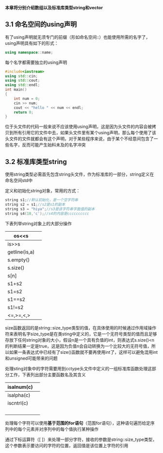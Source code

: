**本章将分别介绍数组以及标准库类型string和vector**

## 3.1 命名空间的using声明

有了using声明就无须专门的前缀（形如命名空间::）也能使用所需的名字了，using声明具有如下的形式：

```c++
using namespace::name;
```

每个名字都需要独立的using声明

```c++
#include<iostream>
using std::cin;
using std::cout;
using std::endl;
int main()
{
    int num = 0;
    cin >> num;
    cout << "hello " << num << endl;
    return 0;
}
```

位于头文件的代码一般来说不应该使用using声明，这是因为头文件的内容会被拷贝到所有引用它的文件中去，如果头文件里有某个using声明，那么每个使用了该头文件的文件就都会有这个声明，对于某些程序来说，由于某个不经意间包含了一些名字，反而可能产生始料未及的名字冲突

## 3.2 标准库类型string

使用string类型必需首先包含string头文件，作为标准库的一部分，string定义在命名空间std中

定义和初始化string对象，常用的方式：

```c++
string s1;//默认初始化，是一个空字符串
string s2 = s1;//s2是s1的副本
string s3 = "hiya";//s3是该字符串字面值的副本
string s4(10,'c');//s4的内容是cccccccccc
```

下表列举string对象上的大部分操作

| os<<s         |      |
| ------------- | ---- |
| is>>s         |      |
| getline(is,a) |      |
| s.empty()     |      |
| s.size()      |      |
| s[n]          |      |
| s1+s2         |      |
| s1=s2         |      |
| s1==s2        |      |
| s1!=s2        |      |
| <=,>=,<,>     |      |

size函数返回的是string::size_type类型的值，在具体使用的时候通过作用域操作符来表明名字size_type是在类sting中定义的，它是一个无符号类型的值而且足够存放下任何string对象的大小，假设n是一个具有负值的int，则表达式s.size()<n的判断结果一定是true，这是因为负值n会自动转换为一个比较大的无符号值，所以如果一条表达式中已经有了size()函数就不要再使用int了，这样可以避免混用int和unsigned可能带来的问题

处理sting对象中的字符需要用到cctype头文件中定义的一组标准库函数处理这部分工作，下表列出部分主要函数名及其含义

| isalnum(c) |      |
| ---------- | ---- |
| isalpha(c) |      |
| iscntrl(c) |      |
|            |      |
|            |      |
|            |      |
|            |      |

处理每个字符可以使用**基于范围的for语句**（范围for语句），这种语句遍历给定序列中的每个元素并对序列中的每个值执行某种操作

通过下标运算符（[ ]）来处理一部分字符，接收的参数是string::size_type类型，这个参数表示要访问的字符的位置，返回值是该位置上字符的引用

